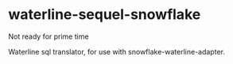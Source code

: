 # waterline-sequel-snowflake

Not ready for prime time

Waterline sql translator, for use with snowflake-waterline-adapter.

